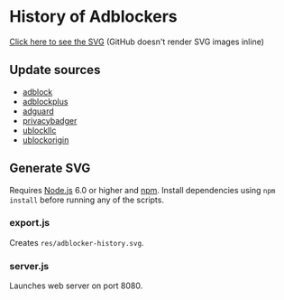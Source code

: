 # History of Adblockers

[Click here to see the SVG][svg] (GitHub doesn't render SVG images inline)

## Update sources

- [adblock](http://code.getadblock.com/releases/)
- [adblockplus](https://adblockplus.org/releases/)
- [adguard](https://github.com/AdguardTeam/AdguardBrowserExtension/releases/)
- [privacybadger](https://github.com/EFForg/privacybadger/releases)
- [ublockllc](https://github.com/uBlock-LLC/uBlock/releases)
- [ublockorigin](https://github.com/gorhill/uBlock/releases)

## Generate SVG

Requires [Node.js][node] 6.0 or higher and [npm][npm]. Install dependencies using `npm install` before running any of the scripts.

### export.js

Creates `res/adblocker-history.svg`.

### server.js

Launches web server on port 8080.

[node]: https://nodejs.org/
[npm]: https://www.npmjs.com/
[svg]: res/adblocker-history.svg
